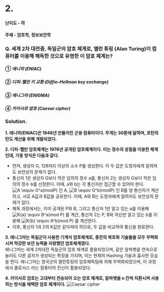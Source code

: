 # 2.
#### 난이도 - 하
#### 주제 - 암호학, 정보보안학

### Q. 세계 2차 대전중, 독일군의 암호 체계로, 앨런 튜링 (Alan Turing)이 컴퓨터를 이용해 해독한 것으로 유명한 이 암호 체계는?

##### ① 애니악 (ENIAC)
##### ② 디피-헬만 키 교환 (Diffie–Hellman key exchange)
##### ③ 에니그마 (ENIGMA)
##### ④ 카이사르 암호 (Caesar cipher)

### Solution. 
**1. 애니악(ENIAC)은 1946년 만들어진 군용 컴퓨터이다. 무게는 30톤에 달하며, 포탄의 탄도 계산을 위해 개발되었다.**

**2. 디피-헬만 암호체계는 1976년 공개된 암호체계이다. 이는 정수의 성질을 이용한 체계인데, 가동 방식은 다음과 같다.**
 + 먼저, 생성자 G, 128자리 이상의 소수 P를 생성한다. 이 두 값은 도청자에게 알려져도 보안상의 문제가 없다.
 + 통신자 1은 생성자 G보다 작은 임의의 정수 a를, 통신자 2는 생성자 G보다 작은 임의의 정수 b를 선정한다. 이때, a와 b는 각 통신자만 접근할 수 있어야 한다.<img src="https://latex.codecogs.com/svg.image?A&space;\equiv&space;G^a(modP)" title="A \equiv G^a(modP)" /> 인 A, <img src="https://latex.codecogs.com/svg.image?B&space;\equiv&space;G^b(modP)" title="B \equiv G^b(modP)" /> 인 B를 양 통신자가 계산하고, 서로 A값과 B값을 공유한다. 이때, A와 B는 도청자에게 알려저도 보안상의 문제가 없다.
 + 해독 과정에서는, 이미 공개된 P와 B, 그리고 통신자 1만 알고 있는 a를 이용해 <img src="https://latex.codecogs.com/svg.image?K{a}&space;\equiv&space;B^a(mod&space;P)" title="K{a} \equiv B^a(mod P)" /> 를 계산, 통신자 2는 P, B와 자신만 알고 있는 b를 이용해 <img src="https://latex.codecogs.com/svg.image?K{b}&space;\equiv&space;A^b(mod&space;P)" title="K{b} \equiv A^b(mod P)" /> 를 계산한다.
 + 이후, 통신자 1과 2의 K값은 같아져야 하므로, 두 값을 비교하여 통신을 완료한다. <br>

**3. 에니그마는 독일군이 사용한 기계식 암호체계로, 종전의 복호화 기술들을 모두 무력화시켜 막강한 보안 능력을 자랑했던 암호체계였다.**<br>
에니그마는 세계 2차대전 독일군의 암호 체계로 활용되었으며, 같은 알파벳을 연속으로 눌러도 다른 글자가 생성되는 특징을 가지며, 이는 현재의 Hashing 기술과 흡사한 모습을 띈다. 에니그마는 영국군의 앨런튜링의 암호해독팀에 의해 무력화되었으며, 이 과정에서 콜로서스 라는 컴퓨터의 전신이 활용되었다.

**4. 카이사르 암호는 고대부터 전승되어 오는 암호 체계로, 알파벳을 n 칸씩 치환시켜 사용하는 방식을 채택한 암호 체계이다.**
![Caesar cipher](https://upload.wikimedia.org/wikipedia/commons/thumb/4/4a/Caesar_cipher_left_shift_of_3.svg/1200px-Caesar_cipher_left_shift_of_3.svg.png)
